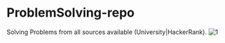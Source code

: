 # ProblemSolving-repo
Solving Problems from all sources available (University|HackerRank).
![1](https://www.google.com/search?q=problem+solving+quotes&tbm=isch&ved=2ahUKEwi-tvTqvar1AhXw3eAKHReqA50Q2-cCegQIABAA&oq=problem+solving+quotes&gs_lcp=CgNpbWcQAzIFCAAQgAQyBQgAEIAEMgUIABCABDIFCAAQgAQyBQgAEIAEMgUIABCABDIFCAAQgAQyBQgAEIAEMgUIABCABDIFCAAQgAQ6BwgjEO8DECdQmgxYmgxg4A1oAHAAeACAAYgBiAH-AZIBAzAuMpgBAKABAaoBC2d3cy13aXotaW1nwAEB&sclient=img&ei=MOHdYb7eGfC7gweX1I7oCQ&bih=939&biw=1879&client=opera-gx&hs=bQ6#imgrc=Fild-jspKNFZKM)
